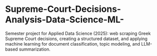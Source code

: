 # Supreme-Court-Decisions-Analysis-Data-Science-ML-
Semester project for Applied Data Science (2025): web scraping Greek Supreme Court decisions, creating a structured dataset, and applying machine learning for document classification, topic modeling, and LLM-based summarization.
